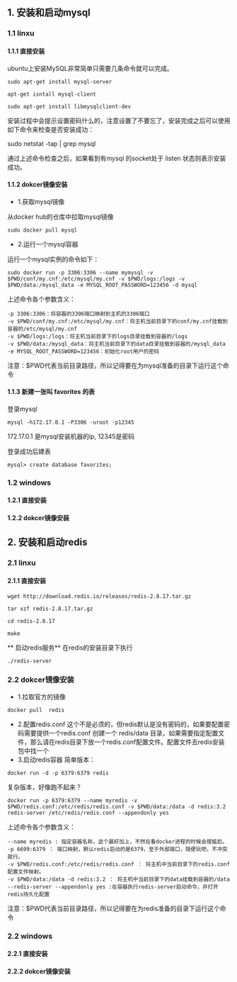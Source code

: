 ## 1. 安装和启动mysql
### 1.1 linxu
#### 1.1.1 直接安装
ubuntu上安装MySQL非常简单只需要几条命令就可以完成。
```
sudo apt-get install mysql-server

apt-get isntall mysql-client

sudo apt-get install libmysqlclient-dev
```
安装过程中会提示设置密码什么的，注意设置了不要忘了，安装完成之后可以使用如下命令来检查是否安装成功：

sudo netstat -tap | grep mysql

通过上述命令检查之后，如果看到有mysql 的socket处于 listen 状态则表示安装成功。
#### 1.1.2 dokcer镜像安装
* 1.获取mysql镜像

从docker hub的仓库中拉取mysql镜像
```
sudo docker pull mysql
```
* 2.运行一个mysql容器

运行一个mysql实例的命令如下：
```
sudo docker run -p 3306:3306 --name mymysql -v $PWD/conf/my.cnf:/etc/mysql/my.cnf -v $PWD/logs:/logs -v $PWD/data:/mysql_data -e MYSQL_ROOT_PASSWORD=123456 -d mysql
```

上述命令各个参数含义：
```
-p 3306:3306：将容器的3306端口映射到主机的3306端口
-v $PWD/conf/my.cnf:/etc/mysql/my.cnf：将主机当前目录下的conf/my.cnf挂载到容器的/etc/mysql/my.cnf
-v $PWD/logs:/logs：将主机当前目录下的logs目录挂载到容器的/logs
-v $PWD/data:/mysql_data：将主机当前目录下的data目录挂载到容器的/mysql_data
-e MYSQL_ROOT_PASSWORD=123456：初始化root用户的密码
```
注意：$PWD代表当前目录路径，所以记得要在为mysql准备的目录下运行这个命令
#### 1.1.3 新建一张叫 favorites 的表
登录mysql
```
mysql -h172.17.0.1 -P3306 -uroot -p12345
```
 172.17.0.1 是mysql安装机器的ip, 12345是密码
 
 登录成功后建表
```
mysql> create database favorites;
```
 
### 1.2 windows 
#### 1.2.1 直接安装
#### 1.2.2 dokcer镜像安装


## 2. 安装和启动redis
### 2.1 linxu
#### 2.1.1 直接安装
```
wget http://download.redis.io/releases/redis-2.8.17.tar.gz
```
```
tar xzf redis-2.8.17.tar.gz
```
```
cd redis-2.8.17
```
```
make
```
** 启动redis服务**
在redis的安装目录下执行
```
./redis-server
```
### 2.2 dokcer镜像安装
* 1.拉取官方的镜像
```
docker pull  redis
```

* 2.配置redis.conf
这个不是必须的，但redis默认是没有密码的，如果要配置密码需要提供一个redis.conf
创建一个 redis/data 目录，如果需要指定配置文件，那么请在redis目录下放一个redis.conf配置文件。配置文件去redis安装包中找一个
* 3.启动redis容器
简单版本：
```
docker run -d -p 6379:6379 redis
```
复杂版本，好像跑不起来？
```
docker run -p 6379:6379 --name myredis -v $PWD/redis.conf:/etc/redis/redis.conf -v $PWD/data:/data -d redis:3.2 redis-server /etc/redis/redis.conf --appendonly yes
```
上述命令各个参数含义：
```
--name myredis : 指定容器名称，这个最好加上，不然在看docker进程的时候会很尴尬。
-p 6699:6379 ： 端口映射，默认redis启动的是6379，至于外部端口，随便玩吧，不冲突就行。
-v $PWD/redis.conf:/etc/redis/redis.conf ： 将主机中当前目录下的redis.conf配置文件映射。
-v $PWD/data:/data -d redis:3.2 ： 将主机中当前目录下的data挂载到容器的/data
--redis-server --appendonly yes :在容器执行redis-server启动命令，并打开redis持久化配置
```
注意：$PWD代表当前目录路径，所以记得要在为redis准备的目录下运行这个命令
### 2.2 windows 
#### 2.2.1 直接安装
#### 2.2.2 dokcer镜像安装


